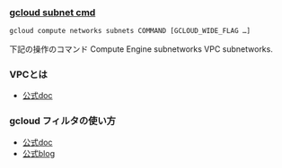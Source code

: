 

### [gcloud subnet cmd](https://cloud.google.com/sdk/gcloud/reference/compute/networks/subnets) 

```bash
gcloud compute networks subnets COMMAND [GCLOUD_WIDE_FLAG …]
```

下記の操作のコマンド
Compute Engine subnetworks
VPC subnetworks.

### VPCとは

* [公式doc](https://cloud.google.com/vpc/docs/vpc)


### gcloud フィルタの使い方
* [公式doc](https://cloud.google.com/sdk/gcloud/reference/topic/filters?hl=ja)
* [公式blog](https://cloudplatform-jp.googleblog.com/2016/06/gcloud.html)